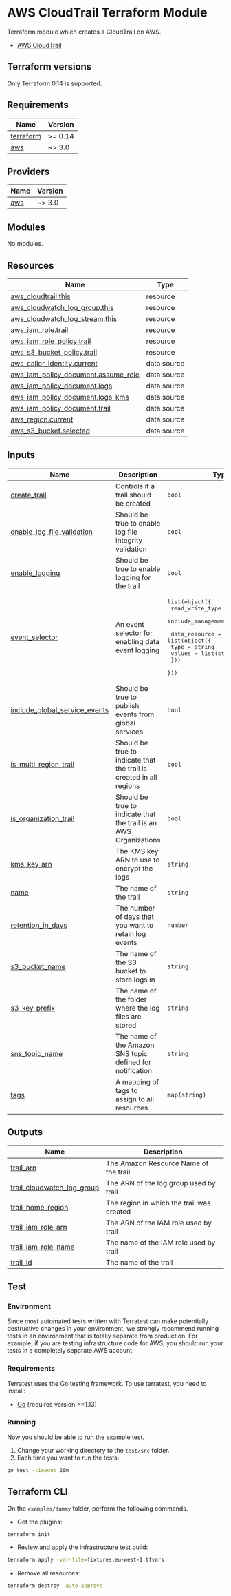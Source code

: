 # AWS CloudTrail Terraform Module

Terraform module which creates a CloudTrail on AWS.

* [AWS CloudTrail](https://www.terraform.io/docs/providers/aws/r/cloudtrail.html)

## Terraform versions

Only Terraform 0.14 is supported.


<!-- BEGINNING OF PRE-COMMIT-TERRAFORM DOCS HOOK -->
## Requirements

| Name | Version |
|------|---------|
| <a name="requirement_terraform"></a> [terraform](#requirement\_terraform) | >= 0.14 |
| <a name="requirement_aws"></a> [aws](#requirement\_aws) | ~> 3.0 |

## Providers

| Name | Version |
|------|---------|
| <a name="provider_aws"></a> [aws](#provider\_aws) | ~> 3.0 |

## Modules

No modules.

## Resources

| Name | Type |
|------|------|
| [aws_cloudtrail.this](https://registry.terraform.io/providers/hashicorp/aws/latest/docs/resources/cloudtrail) | resource |
| [aws_cloudwatch_log_group.this](https://registry.terraform.io/providers/hashicorp/aws/latest/docs/resources/cloudwatch_log_group) | resource |
| [aws_cloudwatch_log_stream.this](https://registry.terraform.io/providers/hashicorp/aws/latest/docs/resources/cloudwatch_log_stream) | resource |
| [aws_iam_role.trail](https://registry.terraform.io/providers/hashicorp/aws/latest/docs/resources/iam_role) | resource |
| [aws_iam_role_policy.trail](https://registry.terraform.io/providers/hashicorp/aws/latest/docs/resources/iam_role_policy) | resource |
| [aws_s3_bucket_policy.trail](https://registry.terraform.io/providers/hashicorp/aws/latest/docs/resources/s3_bucket_policy) | resource |
| [aws_caller_identity.current](https://registry.terraform.io/providers/hashicorp/aws/latest/docs/data-sources/caller_identity) | data source |
| [aws_iam_policy_document.assume_role](https://registry.terraform.io/providers/hashicorp/aws/latest/docs/data-sources/iam_policy_document) | data source |
| [aws_iam_policy_document.logs](https://registry.terraform.io/providers/hashicorp/aws/latest/docs/data-sources/iam_policy_document) | data source |
| [aws_iam_policy_document.logs_kms](https://registry.terraform.io/providers/hashicorp/aws/latest/docs/data-sources/iam_policy_document) | data source |
| [aws_iam_policy_document.trail](https://registry.terraform.io/providers/hashicorp/aws/latest/docs/data-sources/iam_policy_document) | data source |
| [aws_region.current](https://registry.terraform.io/providers/hashicorp/aws/latest/docs/data-sources/region) | data source |
| [aws_s3_bucket.selected](https://registry.terraform.io/providers/hashicorp/aws/latest/docs/data-sources/s3_bucket) | data source |

## Inputs

| Name | Description | Type | Default | Required |
|------|-------------|------|---------|:--------:|
| <a name="input_create_trail"></a> [create\_trail](#input\_create\_trail) | Controls if a trail should be created | `bool` | `true` | no |
| <a name="input_enable_log_file_validation"></a> [enable\_log\_file\_validation](#input\_enable\_log\_file\_validation) | Should be true to enable log file integrity validation | `bool` | `false` | no |
| <a name="input_enable_logging"></a> [enable\_logging](#input\_enable\_logging) | Should be true to enable logging for the trail | `bool` | `false` | no |
| <a name="input_event_selector"></a> [event\_selector](#input\_event\_selector) | An event selector for enabling data event logging | <pre>list(object({<br>    read_write_type           = string<br>    include_management_events = bool<br><br>    data_resource = list(object({<br>      type   = string<br>      values = list(string)<br>    }))<br>  }))</pre> | `[]` | no |
| <a name="input_include_global_service_events"></a> [include\_global\_service\_events](#input\_include\_global\_service\_events) | Should be true to publish events from global services | `bool` | `false` | no |
| <a name="input_is_multi_region_trail"></a> [is\_multi\_region\_trail](#input\_is\_multi\_region\_trail) | Should be true to indicate that the trail is created in all regions | `bool` | `false` | no |
| <a name="input_is_organization_trail"></a> [is\_organization\_trail](#input\_is\_organization\_trail) | Should be true to indicate that the trail is an AWS Organizations | `bool` | `false` | no |
| <a name="input_kms_key_arn"></a> [kms\_key\_arn](#input\_kms\_key\_arn) | The KMS key ARN to use to encrypt the logs | `string` | `null` | no |
| <a name="input_name"></a> [name](#input\_name) | The name of the trail | `string` | n/a | yes |
| <a name="input_retention_in_days"></a> [retention\_in\_days](#input\_retention\_in\_days) | The number of days that you want to retain log events | `number` | `30` | no |
| <a name="input_s3_bucket_name"></a> [s3\_bucket\_name](#input\_s3\_bucket\_name) | The name of the S3 bucket to store logs in | `string` | n/a | yes |
| <a name="input_s3_key_prefix"></a> [s3\_key\_prefix](#input\_s3\_key\_prefix) | The name of the folder where the log files are stored | `string` | `null` | no |
| <a name="input_sns_topic_name"></a> [sns\_topic\_name](#input\_sns\_topic\_name) | The name of the Amazon SNS topic defined for notification | `string` | `null` | no |
| <a name="input_tags"></a> [tags](#input\_tags) | A mapping of tags to assign to all resources | `map(string)` | n/a | yes |

## Outputs

| Name | Description |
|------|-------------|
| <a name="output_trail_arn"></a> [trail\_arn](#output\_trail\_arn) | The Amazon Resource Name of the trail |
| <a name="output_trail_cloudwatch_log_group"></a> [trail\_cloudwatch\_log\_group](#output\_trail\_cloudwatch\_log\_group) | The ARN of the log group used by trail |
| <a name="output_trail_home_region"></a> [trail\_home\_region](#output\_trail\_home\_region) | The region in which the trail was created |
| <a name="output_trail_iam_role_arn"></a> [trail\_iam\_role\_arn](#output\_trail\_iam\_role\_arn) | The ARN of the IAM role used by trail |
| <a name="output_trail_iam_role_name"></a> [trail\_iam\_role\_name](#output\_trail\_iam\_role\_name) | The name of the IAM role used by trail |
| <a name="output_trail_id"></a> [trail\_id](#output\_trail\_id) | The name of the trail |
<!-- END OF PRE-COMMIT-TERRAFORM DOCS HOOK -->

## Test

### Environment

Since most automated tests written with Terratest can make potentially destructive changes in your environment, we
strongly recommend running tests in an environment that is totally separate from production. For example, if you are
testing infrastructure code for AWS, you should run your tests in a completely separate AWS account.

### Requirements

Terratest uses the Go testing framework. To use terratest, you need to install:

* [Go](https://golang.org/) (requires version >=1.13)

### Running

Now you should be able to run the example test.

1. Change your working directory to the `test/src` folder.
1. Each time you want to run the tests:

```bash
go test -timeout 20m
```

## Terraform CLI

On the `examples/dummy` folder, perform the following commands.

* Get the plugins:

```bash
terraform init
```

* Review and apply the infrastructure test build:

```bash
terraform apply -var-file=fixtures.eu-west-1.tfvars
```

* Remove all resources:

```bash
terraform destroy -auto-approve
```
